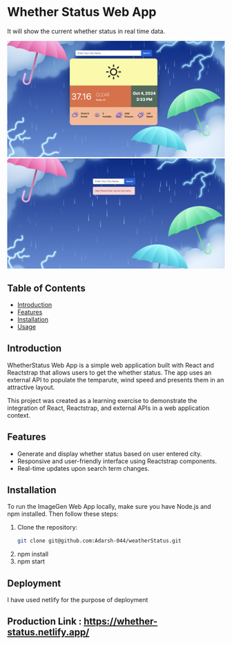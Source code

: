 # Whether Status Web App

It will show the current whether status in real time data. 

![Generated Image](public/sample_image.png)
![Generated Image](public/sample_image2.png)

## Table of Contents

- [Introduction](#introduction)
- [Features](#features)
- [Installation](#installation)
- [Usage](#usage)

## Introduction

WhetherStatus Web App is a simple web application built with React and Reactstrap that allows users to get the whether status. The app uses an external API to populate the temparute, wind speed and presents them in an attractive layout.

This project was created as a learning exercise to demonstrate the integration of React, Reactstrap, and external APIs in a web application context.

## Features

- Generate and display whether status based on user entered city.
- Responsive and user-friendly interface using Reactstrap components.
- Real-time updates upon search term changes.

## Installation

To run the ImageGen Web App locally, make sure you have Node.js and npm installed. Then follow these steps:

1. Clone the repository:
   ```bash
   git clone git@github.com:Adarsh-044/weatherStatus.git


2. npm install 
3. npm start


## Deployment

I have used netlify for the purpose of deployment 

## Production Link : https://whether-status.netlify.app/